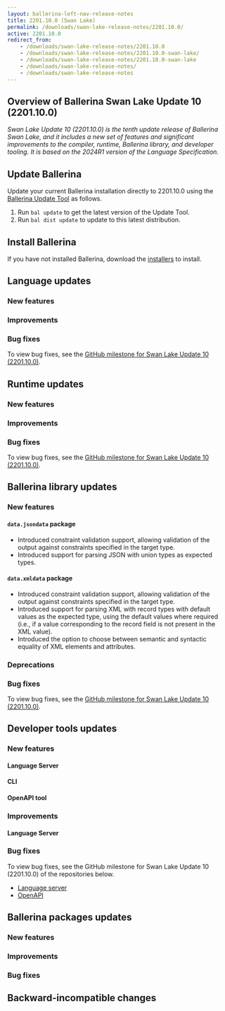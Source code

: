 ```yaml
---
layout: ballerina-left-nav-release-notes
title: 2201.10.0 (Swan Lake) 
permalink: /downloads/swan-lake-release-notes/2201.10.0/
active: 2201.10.0
redirect_from: 
    - /downloads/swan-lake-release-notes/2201.10.0
    - /downloads/swan-lake-release-notes/2201.10.0-swan-lake/
    - /downloads/swan-lake-release-notes/2201.10.0-swan-lake
    - /downloads/swan-lake-release-notes/
    - /downloads/swan-lake-release-notes
---
```


## Overview of Ballerina Swan Lake Update 10 (2201.10.0)

<em> Swan Lake Update 10 (2201.10.0) is the tenth update release of Ballerina Swan Lake, and it includes a new set of features and significant improvements to the compiler, runtime, Ballerina library, and developer tooling. It is based on the 2024R1 version of the Language Specification.</em> 

## Update Ballerina

Update your current Ballerina installation directly to 2201.10.0 using the [Ballerina Update Tool](/learn/update-tool/) as follows.

1. Run `bal update` to get the latest version of the Update Tool.
2. Run `bal dist update` to update to this latest distribution.

## Install Ballerina

If you have not installed Ballerina, download the [installers](/downloads/#swanlake) to install.

## Language updates

### New features

### Improvements

### Bug fixes

To view bug fixes, see the [GitHub milestone for Swan Lake Update 10 (2201.10.0)](https://github.com/ballerina-platform/ballerina-lang/issues?q=is%3Aissue+label%3ATeam%2FCompilerFE+milestone%3A2201.10.0+is%3Aclosed+label%3AType%2FBug).

## Runtime updates

### New features

### Improvements

### Bug fixes

To view bug fixes, see the [GitHub milestone for Swan Lake Update 10 (2201.10.0)](https://github.com/ballerina-platform/ballerina-lang/issues?q=is%3Aissue+milestone%3A2201.10.0+label%3ATeam%2FjBallerina+label%3AType%2FBug+is%3Aclosed).

## Ballerina library updates

### New features

#### `data.jsondata` package

- Introduced constraint validation support, allowing validation of the output against constraints specified in the target type.
- Introduced support for parsing JSON with union types as expected types.

#### `data.xmldata` package

- Introduced constraint validation support, allowing validation of the output against constraints specified in the target type.
- Introduced support for parsing XML with record types with default values as the expected type, using the default values where required (i.e., if a value corresponding to the record field is not present in the XML value).
- Introduced the option to choose between semantic and syntactic equality of XML elements and attributes.

### Deprecations

### Bug fixes

To view bug fixes, see the [GitHub milestone for Swan Lake Update 10 (2201.10.0)](https://github.com/ballerina-platform/ballerina-standard-library/issues?q=is%3Aclosed+is%3Aissue+milestone%3A%222201.10.0%22+label%3AType%2FBug).

## Developer tools updates

### New features

#### Language Server

#### CLI

#### OpenAPI tool

### Improvements

#### Language Server

### Bug fixes

To view bug fixes, see the GitHub milestone for Swan Lake Update 10 (2201.10.0) of the repositories below.

- [Language server](https://github.com/ballerina-platform/ballerina-lang/issues?q=is%3Aissue+label%3ATeam%2FLanguageServer+milestone%3A2201.10.0+is%3Aclosed+label%3AType%2FBug+)
- [OpenAPI](https://github.com/ballerina-platform/openapi-tools/issues?q=is%3Aissue+label%3AType%2FBug+milestone%3A%22Swan+Lake+2201.10.0%22+is%3Aclosed)

## Ballerina packages updates

### New features

### Improvements

### Bug fixes

## Backward-incompatible changes
